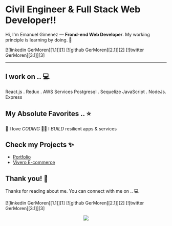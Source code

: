 

# Civil Engineer & Full Stack Web Developer!!


Hi, I'm Emanuel Gimenez —  **Frond-end Web Developer**. My working principle is learning by doing. 💯
<!-- section - intro -->
<!-- section - social media icons -->
[![linkedin GerMoren][1.1]][1]
[![github GerMoren][2.1]][2]
[![twitter GerMoren][3.1]][3]
<!--
[![medium ombharatiya][4.1]][4]
[![stackoverflow om-bharatiya][5.1]][5]
[![dev to ombharatiya][6.1]][6] -->
<!-- section - social media icons -->
 ---
<!-- section - skills -->
## I work on .. 💻
React.js . Redux . AWS Services
Postgresql . Sequelize
JavaScript . NodeJs. Express
<!-- section - skills -->
<!-- section - job details -->
<!-- ## On the job  💯-->
<!--  Software Engineer - [**HashedIn**](https://hashedin.com)  ⭐-->
<!-- Microsoft Student Partner & AI Rockstar - [**Microsoft**](https://studentambassadors.microsoft.com/en-us)-->
<!-- Research & Development Engineer Intern - [**ISRO**](https://www.isro.gov.in) -->
<!-- section - job details -->
<!-- section - interests -->
## My Absolute Favorites .. ⭐
🦄 I love _CODING_
👨‍💻 I _BUILD_ resilient apps & services
<!--📰 Reading & writing _TECH BLOGS_ -->
<!-- 🍕 _HACKATHONS_ & problem solving -->
<!-- section - interests -->
<!-- section - blogs -->
## Check my Projects ✨
- [Portfolio](https://bit.ly/31o5o6L)
- [Vivero E-commerce](https://vivero.vercel.app/home)
## Thank you! 🙏
Thanks for reading about me. You can connect with me on .. 💻
<!-- section - social media icons -->
[![linkedin GerMoren][1.1]][1]
[![github GerMoren][2.1]][2]
[![twitter GerMoren][3.1]][3]
<!--
[![medium ombharatiya][4.1]][4]
[![stackoverflow om-bharatiya][5.1]][5]
[![dev to ombharatiya][6.1]][6] -->
<!-- section - social media icons -->
<p align='center'>
<img align='center' src="https://visitor-badge.glitch.me/badge?page_id=GerMoren.visitor-badge">
 <p/>
